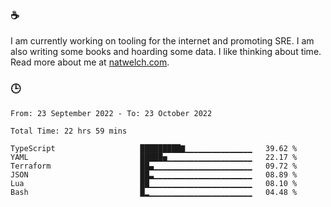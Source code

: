 ### ☕

I am currently working on tooling for the internet and promoting SRE. I am also writing some books and hoarding some data. I like thinking about time. Read more about me at [natwelch.com](https://natwelch.com).

### 🕒

<!--START_SECTION:waka-->

```text
From: 23 September 2022 - To: 23 October 2022

Total Time: 22 hrs 59 mins

TypeScript                   █████████▇▁▁▁▁▁▁▁▁▁▁▁▁▁▁▁   39.62 %
YAML                         █████▅▁▁▁▁▁▁▁▁▁▁▁▁▁▁▁▁▁▁▁   22.17 %
Terraform                    ██▄▁▁▁▁▁▁▁▁▁▁▁▁▁▁▁▁▁▁▁▁▁▁   09.72 %
JSON                         ██▃▁▁▁▁▁▁▁▁▁▁▁▁▁▁▁▁▁▁▁▁▁▁   08.89 %
Lua                          ██▁▁▁▁▁▁▁▁▁▁▁▁▁▁▁▁▁▁▁▁▁▁▁   08.10 %
Bash                         █▂▁▁▁▁▁▁▁▁▁▁▁▁▁▁▁▁▁▁▁▁▁▁▁   04.48 %
```

<!--END_SECTION:waka-->
